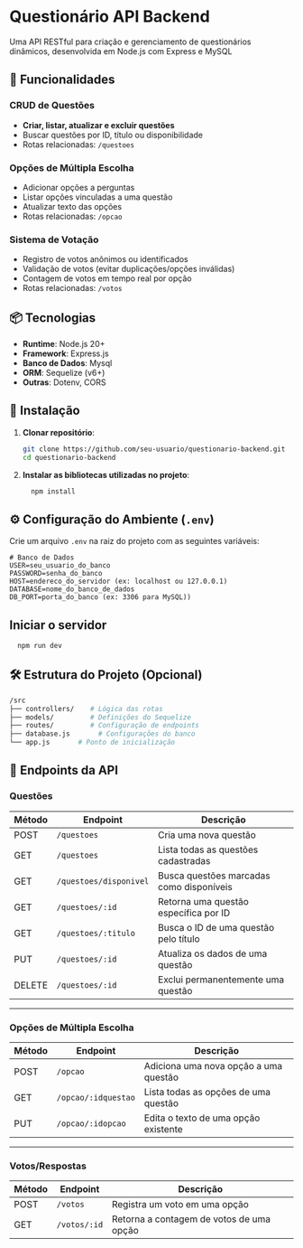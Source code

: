 # Questionário API Backend

Uma API RESTful para criação e gerenciamento de questionários dinâmicos, desenvolvida em Node.js com Express e MySQL

## 🚀 Funcionalidades

### CRUD de Questões
- **Criar, listar, atualizar e excluir questões**
- Buscar questões por ID, título ou disponibilidade
- Rotas relacionadas: `/questoes`

### Opções de Múltipla Escolha
- Adicionar opções a perguntas
- Listar opções vinculadas a uma questão
- Atualizar texto das opções
- Rotas relacionadas: `/opcao`

### Sistema de Votação
- Registro de votos anônimos ou identificados
- Validação de votos (evitar duplicações/opções inválidas)
- Contagem de votos em tempo real por opção
- Rotas relacionadas: `/votos`

## 📦 Tecnologias

- **Runtime**: Node.js 20+
- **Framework**: Express.js
- **Banco de Dados**: Mysql
- **ORM**: Sequelize (v6+)
- **Outras**: Dotenv, CORS

## 🔧 Instalação

1. **Clonar repositório**:
   ```bash
   git clone https://github.com/seu-usuario/questionario-backend.git
   cd questionario-backend
   ```
2. **Instalar as bibliotecas utilizadas no projeto**:
   ```bash
     npm install
     ```
## ⚙️ Configuração do Ambiente (`.env`)

Crie um arquivo `.env` na raiz do projeto com as seguintes variáveis:

```env
# Banco de Dados
USER=seu_usuario_do_banco
PASSWORD=senha_do_banco
HOST=endereco_do_servidor (ex: localhost ou 127.0.0.1)
DATABASE=nome_do_banco_de_dados
DB_PORT=porta_do_banco (ex: 3306 para MySQL))
```
## Iniciar o servidor 
```bash
  npm run dev
```
## 🛠 Estrutura do Projeto (Opcional)
```bash
/src
├── controllers/    # Lógica das rotas
├── models/         # Definições do Sequelize
├── routes/         # Configuração de endpoints
├── database.js       # Configurações do banco
└── app.js       # Ponto de inicialização
```
## 📡 Endpoints da API

### **Questões**  
| Método | Endpoint                     | Descrição                                |  
|--------|------------------------------|------------------------------------------|  
| POST   | `/questoes`                  | Cria uma nova questão                    |  
| GET    | `/questoes`                  | Lista todas as questões cadastradas      |  
| GET    | `/questoes/disponivel`       | Busca questões marcadas como disponíveis |  
| GET    | `/questoes/:id`              | Retorna uma questão específica por ID    |  
| GET    | `/questoes/:titulo`          | Busca o ID de uma questão pelo título    |  
| PUT    | `/questoes/:id`              | Atualiza os dados de uma questão         |  
| DELETE | `/questoes/:id`              | Exclui permanentemente uma questão       |  

---

### **Opções de Múltipla Escolha**  
| Método | Endpoint                     | Descrição                                |  
|--------|------------------------------|------------------------------------------|  
| POST   | `/opcao`                     | Adiciona uma nova opção a uma questão    |  
| GET    | `/opcao/:idquestao`          | Lista todas as opções de uma questão     |  
| PUT    | `/opcao/:idopcao`            | Edita o texto de uma opção existente     |  

---

### **Votos/Respostas**  
| Método | Endpoint                     | Descrição                                |  
|--------|------------------------------|------------------------------------------|  
| POST   | `/votos`                     | Registra um voto em uma opção            |  
| GET    | `/votos/:id`                 | Retorna a contagem de votos de uma opção |  

